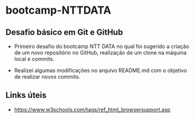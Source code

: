 # bootcamp-NTTDATA

## Desafio básico em Git e GitHub

 - Primeiro desafio do bootcamp NTT DATA no qual foi sugerido a criação de um novo repositório no GitHub, realização de um clone na máquina local e commits.

 - Realizei algumas modificações no arquivo README.md com o objetivo de realizar novos commits.

## Links úteis

 - https://www.w3schools.com/tags/ref_html_browsersupport.asp